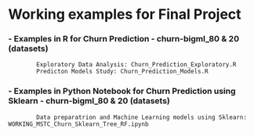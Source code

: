 # Working examples for Final Project

###    - Examples in R for Churn Prediction - churn-bigml_80 & 20 (datasets)
            Exploratory Data Analysis: Churn_Prediction_Exploratory.R
            Predicton Models Study: Churn_Prediction_Models.R
            
###    - Examples in Python Notebook for Churn Prediction using Sklearn - churn-bigml_80 & 20 (datasets)
            Data preparatrion and Machine Learning models using Sklearn: WORKING_MSTC_Churn_Sklearn_Tree_RF.ipynb
